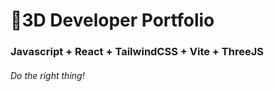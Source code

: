 # 🚀3D Developer Portfolio

### Javascript + React + TailwindCSS + Vite + ThreeJS
###### Do the right thing!
